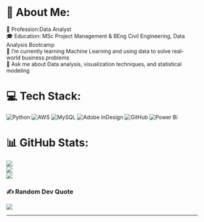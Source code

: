 
# 💫 About Me:
💼 Profession:Data Analyst<br>🎓 Education: MSc Project Management & BEng Civil Engineering, Data Analysis Bootcamp<br>🌱 I’m currently learning  Machine Learning and using data to solve real-world business problems<br>💬 Ask me about Data analysis, visualization techniques, and statistical modeling


# 💻 Tech Stack:
![Python](https://img.shields.io/badge/python-3670A0?style=for-the-badge&logo=python&logoColor=ffdd54) ![AWS](https://img.shields.io/badge/AWS-%23FF9900.svg?style=for-the-badge&logo=amazon-aws&logoColor=white) ![MySQL](https://img.shields.io/badge/mysql-4479A1.svg?style=for-the-badge&logo=mysql&logoColor=white) ![Adobe InDesign](https://img.shields.io/badge/Adobe%20InDesign-49021F?style=for-the-badge&logo=adobeindesign&logoColor=FF3366) ![GitHub](https://img.shields.io/badge/github-%23121011.svg?style=for-the-badge&logo=github&logoColor=white) ![Power Bi](https://img.shields.io/badge/power_bi-F2C811?style=for-the-badge&logo=powerbi&logoColor=black)
# 📊 GitHub Stats:
![](https://github-readme-stats.vercel.app/api?username=mn589&theme=dark&hide_border=false&include_all_commits=false&count_private=false)<br/>
![](https://github-readme-streak-stats.herokuapp.com/?user=mn589&theme=dark&hide_border=false)<br/>
![](https://github-readme-stats.vercel.app/api/top-langs/?username=mn589&theme=dark&hide_border=false&include_all_commits=false&count_private=false&layout=compact)

### ✍️ Random Dev Quote
![](https://quotes-github-readme.vercel.app/api?type=horizontal&theme=radical)

---


